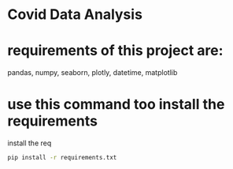 # Covid Data Analysis

# requirements of this project are:
pandas,
numpy,
seaborn,
plotly,
datetime,
matplotlib

# use this command too install the requirements
install the req
```bash
pip install -r requirements.txt
```
